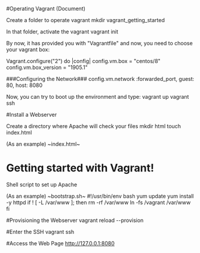 #Operating Vagrant (Document)

Create a folder to operate vagrant
mkdir vagrant_getting_started

In that folder, activate the vagrant
vagrant init

By now, it has provided you with "Vagrantfile" and
now, you need to choose your vagrant box:

Vagrant.configure("2") do |config|
config.vm.box = "centos/8"
config.vm.box_version = "1905.1"

###Configuring the Network###
config.vm.network :forwarded_port, guest: 80, host: 8080

Now, you can try to boot up the environment and type:
vagrant up
vagrant ssh

#Install a Webserver

Create a directory where Apache will check your files
mkdir html
touch index.html

(As an example)
~index.html~
<!DOCTYPE html>
<html>
  <body>
    <h1>Getting started with Vagrant!</h1>
  </body>
</html>

Shell script to set up Apache

(As an example)
~bootstrap.sh~
#!/usr/bin/env bash
yum update
yum install -y httpd
if ! [ -L /var/www ]; then
  rm -rf /var/www
  ln -fs /vagrant /var/www
fi

#Provisioning the Webserver
vagrant reload --provision

#Enter the SSH
vagrant ssh

#Access the Web Page
http://127.0.0.1:8080
